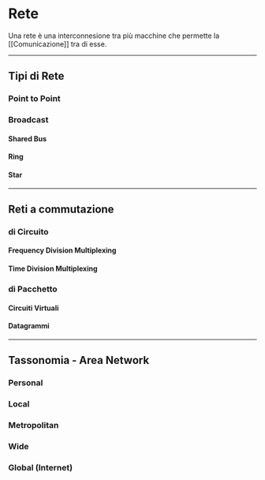 # Rete

Una rete è una interconnesione tra più macchine che permette la [[Comunicazione]] tra di esse.

---

## Tipi di Rete

### Point to Point

### Broadcast

#### Shared Bus

#### Ring

#### Star

---

## Reti a commutazione 

### di Circuito

#### Frequency Division Multiplexing

#### Time Division Multiplexing

### di Pacchetto

#### Circuiti Virtuali

#### Datagrammi

---

## Tassonomia - Area Network

### Personal

### Local

### Metropolitan

### Wide

### Global (Internet)
